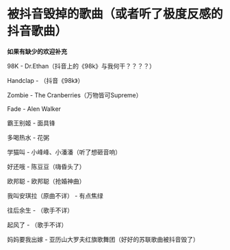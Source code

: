 # 被抖音毁掉的歌曲（或者听了极度反感的抖音歌曲）

**如果有缺少的欢迎补充**

98K - Dr.Ethan（抖音上的《98k》与我何干？？？？）

Handclap - （抖音《98k》）

Zombie - The Cranberries（万物皆可Supreme）

Fade - Alen Walker

霸王别姬 - 面具锋

多喝热水 - 花粥

学猫叫 - 小峰峰、小潘潘（听了想砸音响）

好还哦 - 陈豆豆（嗨昏头了）

欧邦聪 - 欧邦聪（抢婚神曲）

我叫安琪拉（原曲不详） -  有点焦绿

往后余生 - （歌手不详）

起风了 - （歌手不详）

妈妈要我出嫁 - 亚历山大罗夫红旗歌舞团（好好的苏联歌曲被抖音毁了）
